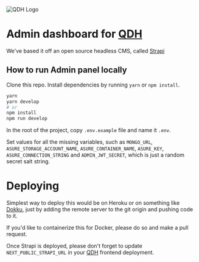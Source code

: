![QDH Logo](https://quadratic.page/ballot-box-emoji.png)

# Admin dashboard for [QDH](https://github.com/ksaitor/qdh)

We've based it off an open source headless CMS, called [Strapi](https://strapi.io/)

## How to run Admin panel locally

Clone this repo. Install dependencies by running `yarn` or `npm install`.

```bash
yarn
yarn develop
# or
npm install
npm run develop
```

In the root of the project, copy `.env.example` file and name it `.env`.

Set values for all the missing variables, such as `MONGO_URL`, `ASURE_STORAGE_ACCOUNT_NAME`, `ASURE_CONTAINER_NAME`, `ASURE_KEY`, `ASURE_CONNECTION_STRING` and `ADMIN_JWT_SECRET`, which is just a random secret salt string.


# Deploying

Simplest way to deploy this would be on Heroku or on something like [Dokku](https://github.com/dokku/dokku), just by adding the remote server to the git origin and pushing code to it.

If you'd like to containerize this for Docker, please do so and make a pull request.

Once Strapi is deployed, please don't forget to update `NEXT_PUBLIC_STRAPI_URL` in your [QDH](https://github.com/ksaitor/qdh) frontend deployment.
